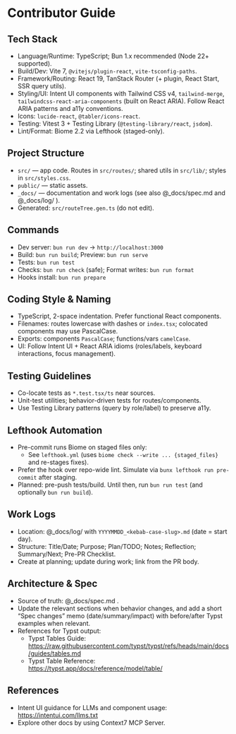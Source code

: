 # Contributor Guide

## Tech Stack
- Language/Runtime: TypeScript; Bun 1.x recommended (Node 22+ supported).
- Build/Dev: Vite 7, `@vitejs/plugin-react`, `vite-tsconfig-paths`.
- Framework/Routing: React 19, TanStack Router (+ plugin, React Start, SSR query utils).
- Styling/UI: Intent UI components with Tailwind CSS v4, `tailwind-merge`, `tailwindcss-react-aria-components` (built on React ARIA). Follow React ARIA patterns and a11y conventions.
- Icons: `lucide-react`, `@tabler/icons-react`.
- Testing: Vitest 3 + Testing Library (`@testing-library/react`, `jsdom`).
- Lint/Format: Biome 2.2 via Lefthook (staged-only).

## Project Structure
- `src/` — app code. Routes in `src/routes/`; shared utils in `src/lib/`; styles in `src/styles.css`.
- `public/` — static assets.
- `_docs/` — documentation and work logs (see also @_docs/spec.md and @_docs/log/ ).
- Generated: `src/routeTree.gen.ts` (do not edit).

## Commands
- Dev server: `bun run dev` → `http://localhost:3000`
- Build: `bun run build`; Preview: `bun run serve`
- Tests: `bun run test`
- Checks: `bun run check` (safe); Format writes: `bun run format`
- Hooks install: `bun run prepare`

## Coding Style & Naming
- TypeScript, 2-space indentation. Prefer functional React components.
- Filenames: routes lowercase with dashes or `index.tsx`; colocated components may use PascalCase.
- Exports: components `PascalCase`; functions/vars `camelCase`.
- UI: Follow Intent UI + React ARIA idioms (roles/labels, keyboard interactions, focus management).

## Testing Guidelines
- Co-locate tests as `*.test.tsx/ts` near sources.
- Unit-test utilities; behavior-driven tests for routes/components.
- Use Testing Library patterns (query by role/label) to preserve a11y.

## Lefthook Automation
- Pre-commit runs Biome on staged files only:
  - See `lefthook.yml` (uses `biome check --write ... {staged_files}` and re-stages fixes).
- Prefer the hook over repo-wide lint. Simulate via `bunx lefthook run pre-commit` after staging.
- Planned: pre-push tests/build. Until then, run `bun run test` (and optionally `bun run build`).

## Work Logs
- Location: @_docs/log/ with `YYYYMMDD_<kebab-case-slug>.md` (date = start day).
- Structure: Title/Date; Purpose; Plan/TODO; Notes; Reflection; Summary/Next; Pre-PR Checklist.
- Create at planning; update during work; link from the PR body.

## Architecture & Spec
- Source of truth: @_docs/spec.md .
- Update the relevant sections when behavior changes, and add a short “Spec changes” memo (date/summary/impact) with before/after Typst examples when relevant.
- References for Typst output:
  - Typst Tables Guide: https://raw.githubusercontent.com/typst/typst/refs/heads/main/docs/guides/tables.md
  - Typst Table Reference: https://typst.app/docs/reference/model/table/

## References
- Intent UI guidance for LLMs and component usage: https://intentui.com/llms.txt
- Explore other docs by using Context7 MCP Server.
